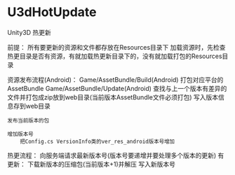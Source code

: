 # U3dHotUpdate
Unity3D 热更新


前提：
	所有要更新的资源和文件都存放在Resources目录下
	加载资源时，先检查热更目录是否有资源，有就加载热更新目录下的，没有就加载打包的Resources目录

资源发布流程(Android)：
	Game/AssetBundle/Build(Android)
		打包对应平台的AssetBundle
	Game/AssetBundle/Update(Android)
		查找与上一个版本有差异的文件并打包成zip放到web目录(当前版本AssetBundle文件必须打包)
		写入版本信息存到web目录

	发布当前版本的包

	增加版本号
		把Config.cs VersionInfo类的ver_res_android版本号增加
	

热更流程：
	向服务端请求最新版本号(版本号要递增并要处理多个版本的更新)
		有更新：
			下载新版本的压缩包(当前版本+1)并解压
			写入新版本号
